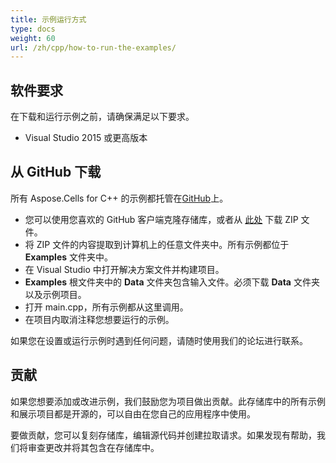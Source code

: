 ```yaml
---
title: 示例运行方式
type: docs
weight: 60
url: /zh/cpp/how-to-run-the-examples/
---
```


## **软件要求**
在下载和运行示例之前，请确保满足以下要求。

- Visual Studio 2015 或更高版本
## **从 GitHub 下载**
所有 Aspose.Cells for C++ 的示例都托管在[GitHub](https://github.com/aspose-cells/Aspose.Cells-for-C/)上。

- 您可以使用您喜欢的 GitHub 客户端克隆存储库，或者从 [此处](https://github.com/aspose-cells/Aspose.Cells-for-C/archive/master.zip) 下载 ZIP 文件。
- 将 ZIP 文件的内容提取到计算机上的任意文件夹中。所有示例都位于 **Examples** 文件夹中。
- 在 Visual Studio 中打开解决方案文件并构建项目。
- **Examples** 根文件夹中的 **Data** 文件夹包含输入文件。必须下载 **Data** 文件夹以及示例项目。
- 打开 main.cpp，所有示例都从这里调用。
- 在项目内取消注释您想要运行的示例。

如果您在设置或运行示例时遇到任何问题，请随时使用我们的论坛进行联系。
## **贡献**
如果您想要添加或改进示例，我们鼓励您为项目做出贡献。此存储库中的所有示例和展示项目都是开源的，可以自由在您自己的应用程序中使用。

要做贡献，您可以复刻存储库，编辑源代码并创建拉取请求。如果发现有帮助，我们将审查更改并将其包含在存储库中。
